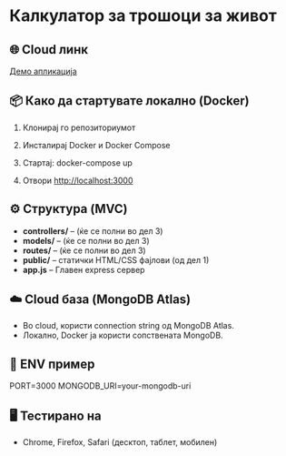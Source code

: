 # Калкулатор за трошоци за живот

## 🌐 Cloud линк  
[Демо апликација](https://TVOJ_LINK_HERE)

## 📦 Како да стартувате локално (Docker)
1. Клонирај го репозиториумот
2. Инсталирај Docker и Docker Compose
3. Стартај:
docker-compose up

4. Отвори [http://localhost:3000](http://localhost:3000)

## ⚙️ Структура (MVC)
- **controllers/** – (ќе се полни во дел 3)
- **models/** – (ќе се полни во дел 3)
- **routes/** – (ќе се полни во дел 3)
- **public/** – статички HTML/CSS фајлови (од дел 1)
- **app.js** – Главен express сервер

## ☁️ Cloud база (MongoDB Atlas)
- Во cloud, користи connection string од MongoDB Atlas.
- Локално, Docker ја користи сопствената MongoDB.

## 📝 ENV пример
PORT=3000
MONGODB_URI=your-mongodb-uri

## 🖥️ Тестирано на
- Chrome, Firefox, Safari (десктоп, таблет, мобилен)
